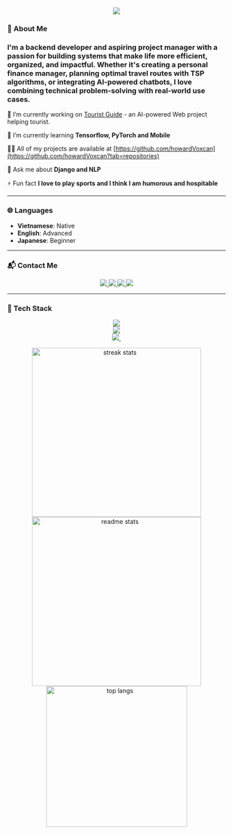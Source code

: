 <h1 align="center">
    <img src="https://readme-typing-svg.herokuapp.com/?font=Righteous&size=35&center=true&vCenter=true&width=500&height=70&duration=4000&lines=I'm+Vo+Quang+Nhat+Hoang!;An+AI+and+Backend+Developer;">
</h1>

### 👤 About Me

<h3>I'm a backend developer and aspiring project manager with a passion for building systems that make life more efficient, organized, and impactful. Whether it's creating a personal finance manager, planning optimal travel routes with TSP algorithms, or integrating AI-powered chatbots, I love combining technical problem-solving with real-world use cases.</h3>

🔭 I’m currently working on [Tourist Guide](https://github.com/howardVoxcan/Tourist_Guide) - an AI-powered Web project helping tourist.

🌱 I’m currently learning **Tensorflow, PyTorch and Mobile**

👨‍💻 All of my projects are available at [https://github.com/howardVoxcan](https://github.com/howardVoxcan?tab=repositories)

💬 Ask me about **Django and NLP**

⚡ Fun fact **I love to play sports and I think I am humorous and hospitable**

---

### 🌐 Languages

- **Vietnamese**: Native  
- **English**: Advanced  
- **Japanese**: Beginner  

---

### 📬 Contact Me
<div align="center"> 
  <a href="mailto:vqnhoang97tn@gmail.com" target="_blank">
    <img src="https://img.shields.io/badge/Gmail-333333?style=for-the-badge&logo=gmail&logoColor=red" />
  </a>
  <a href="https://www.facebook.com/quangnhathoang.vo.3/" target="_blank">
    <img src="https://img.shields.io/badge/Facebook-blue?style=for-the-badge&logo=facebook&logoColor=white" />
  </a>
  <a href="https://www.instagram.com/hoangvoquangnhat/" target="_blank">
    <img src="https://img.shields.io/badge/Instagram-E4405F?style=for-the-badge&logo=instagram&logoColor=white" />
  </a>
  <a href="https://www.linkedin.com/in/ho%C3%A0ng-v%C3%B5-quang-nh%E1%BA%ADt-633b36346/" target="_blank">
    <img src="https://img.shields.io/badge/LinkedIn-blue?style=for-the-badge&logo=linkedin&logoColor=white" />
  </a>
</div>

---

### 🧰 Tech Stack
<div align="center">
  <p align="center">
    <a href="https://skillicons.dev">
      <img src="https://skillicons.dev/icons?i=c,cpp,python,javascript,html,css" />
      <br/>
      <img src="https://skillicons.dev/icons?i=tensorflow,flask,django,sklearn,ubuntu,vscode" />
      <br/>
      <img src="https://skillicons.dev/icons?i=postgres,sqlite,mysql,cassandra,git,bootstrap" />
    <img 
    </a>
  </p>
</div>

<div align="center">
  <img width=390 src="https://github-readme-streak-stats-salesp07.vercel.app/?user=howardVoxcan&count_private=true&theme=react&border_radius=10" alt="streak stats"/>
  <img width=390 src="https://github-readme-stats-salesp07.vercel.app/api?username=howardVoxcan&count_private=true&show_icons=true&theme=react&rank_icon=github&border_radius=10" alt="readme stats" />
  <br/>
  <img width=325 align="center" src="https://github-readme-stats-salesp07.vercel.app/api/top-langs/?username=howardVoxcan&hide=HTML&langs_count=8&layout=compact&theme=react&border_radius=10&size_weight=0.5&count_weight=0.5&exclude_repo=github-readme-stats" alt="top langs" />
</div>

